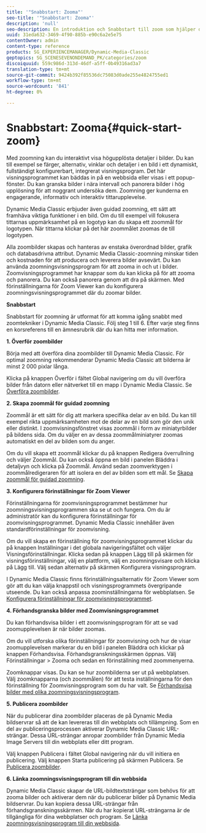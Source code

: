 ```yaml
---
title: '"Snabbstart: Zooma"'
seo-title: '"Snabbstart: Zooma"'
description: 'null'
seo-description: En introduktion och Snabbstart till zoom som hjälper dig att komma igång snabbt.
uuid: 31eda632-3469-4f90-885b-e90c6a2e5e75
contentOwner: admin
content-type: reference
products: SG_EXPERIENCEMANAGER/Dynamic-Media-Classic
geptopics: SG_SCENESEVENONDEMAND_PK/categories/zoom
discoiquuid: 559c986d-313d-46df-a5ff-0b49316ad3a7
translation-type: tm+mt
source-git-commit: 9424b392f85536dc75083d0ade255e4824755ed1
workflow-type: tm+mt
source-wordcount: '841'
ht-degree: 0%

---
```



# Snabbstart: Zooma{#quick-start-zoom}

Med zoomning kan du interaktivt visa högupplösta detaljer i bilder. Du kan till exempel se färger, alternativ, vinklar och detaljer i en bild i ett dynamiskt, fullständigt konfigurerbart, integrerat visningsprogram. Det här visningsprogrammet kan bäddas in på en webbsida eller visas i ett popup-fönster. Du kan granska bilder i nära intervall och panorera bilder i hög upplösning för att noggrant undersöka dem. Zoomning ger kunderna en engagerande, informativ och interaktiv tittarupplevelse.

Dynamic Media Classic erbjuder även guidad zoomning, ett sätt att framhäva viktiga funktioner i en bild. Om du till exempel vill fokusera tittarnas uppmärksamhet på en logotyp kan du skapa ett zoommål för logotypen. När tittarna klickar på det här zoommålet zoomas de till logotypen.

Alla zoombilder skapas och hanteras av enstaka överordnad bilder, grafik och databasdrivna attribut. Dynamic Media Classic-zoomning minskar tiden och kostnaden för att producera och leverera bilder avsevärt. Du kan använda zoomningsvisningsprogram för att zooma in och ut i bilder. Zoomvisningsprogrammet har knappar som du kan klicka på för att zooma och panorera. Du kan också panorera genom att dra på skärmen. Med förinställningarna för Zoom Viewer kan du konfigurera zoomningsvisningsprogrammet där du zoomar bilder.

**Snabbstart**

Snabbstart för zoomning är utformat för att komma igång snabbt med zoomtekniker i Dynamic Media Classic. Följ steg 1 till 6. Efter varje steg finns en korsreferens till en ämnesrubrik där du kan hitta mer information.

**1. Överför zoombilder**

Börja med att överföra dina zoombilder till Dynamic Media Classic. För optimal zoomning rekommenderar Dynamic Media Classic att bilderna är minst 2 000 pixlar långa.

Klicka på knappen Överför i fältet Global navigering om du vill överföra bilder från datorn eller nätverket till en mapp i Dynamic Media Classic. Se [Överföra zoombilder](uploading-zoom-images.md#uploading_zoom_images).

**2. Skapa zoommål för guidad zoomning**

Zoommål är ett sätt för dig att markera specifika delar av en bild. Du kan till exempel rikta uppmärksamheten mot de delar av en bild som gör den unik eller distinkt. I zoomvisningsfönstret visas zoommål i form av miniatyrbilder på bildens sida. Om du väljer en av dessa zoommålminiatyrer zoomas automatiskt en del av bilden som du anger.

Om du vill skapa ett zoommål klickar du på knappen Redigera överrullning och väljer Zoommål. Du kan också öppna en bild i panelen Bläddra i detaljvyn och klicka på Zoommål. Använd sedan zoomverktygen i zoommålredigeraren för att isolera en del av bilden som ett mål. Se [Skapa zoommål för guidad zoomning](creating-zoom-targets-guided-zoom.md#creating_zoom_targets_for_guided_zoom).

**3. Konfigurera förinställningar för Zoom Viewer**

Förinställningarna för zoomvisningsprogrammet bestämmer hur zoomningsvisningsprogrammen ska se ut och fungera. Om du är administratör kan du konfigurera förinställningar för zoomvisningsprogrammet. Dynamic Media Classic innehåller även standardförinställningar för zoomvisning.

Om du vill skapa en förinställning för zoomvisningsprogrammet klickar du på knappen Inställningar i det globala navigeringsfältet och väljer Visningsförinställningar. Klicka sedan på knappen Lägg till på skärmen för visningsförinställningar, välj en plattform, välj en zoomningsvisare och klicka på Lägg till. Välj sedan alternativ på skärmen Konfigurera visningsprogram.

I Dynamic Media Classic finns förinställningsalternativ för Zoom Viewer som gör att du kan välja knappstil och visningsprogrammets övergripande utseende. Du kan också anpassa zoominställningarna för webbplatsen. Se [Konfigurera förinställningar för zoomvisningsprogrammet](setting-zoom-viewer-presets.md#setting_up_zoom_viewer_presets).

**4. Förhandsgranska bilder med Zoomvisningsprogrammet**

Du kan förhandsvisa bilder i ett zoomvisningsprogram för att se vad zoomupplevelsen är när bilder zoomas.

Om du vill utforska olika förinställningar för zoomvisning och hur de visar zoomupplevelsen markerar du en bild i panelen Bläddra och klickar på knappen Förhandsvisa. Förhandsgranskningsskärmen öppnas. Välj Förinställningar > Zooma och sedan en förinställning med zoommenyerna.

Zoomknappar visas. Du kan se hur zoombilderna ser ut på webbplatsen. Välj zoomknapparna (och zoommålen) för att testa inställningarna för den förinställning för Zoomvisningsprogram som du har valt. Se [Förhandsvisa bilder med olika zoomningsvisningsprogram](previewing-image-assets-different-zoom.md#previewing_image_assets_with_different_zoom_viewers).

**5. Publicera zoombilder**

När du publicerar dina zoombilder placeras de på Dynamic Media bildservrar så att de kan levereras till din webbplats och tillämpning. Som en del av publiceringsprocessen aktiverar Dynamic Media Classic URL-strängar. Dessa URL-strängar anropar zoombilder från Dynamic Media Image Servers till din webbplats eller ditt program.

Välj knappen Publicera i fältet Global navigering när du vill initiera en publicering. Välj knappen Starta publicering på skärmen Publicera. Se [Publicera zoombilder](publishing-zoom-images.md#publishing_zoom_images).

**6. Länka zoomningsvisningsprogram till din webbsida**

Dynamic Media Classic skapar de URL-bildtextsträngar som behövs för att zooma bilder och aktiverar dem när du publicerar bilder på Dynamic Media bildservrar. Du kan kopiera dessa URL-strängar från förhandsgranskningsskärmen. När du har kopierat URL-strängarna är de tillgängliga för dina webbplatser och program. Se [Länka zoomningsvisningsprogram till din webbsida](linking-zoom-viewers-web-pages.md#linking_zoom_viewers_to_your_web_pages).

